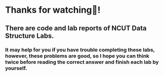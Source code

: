 # Thanks for watching🥳!

## There are code and lab reports of NCUT Data Structure Labs.

### It may help for you if you have trouble completing these labs, however, these problems are good, so I hope you can think twice before reading the correct answer and finish each lab by yourself.